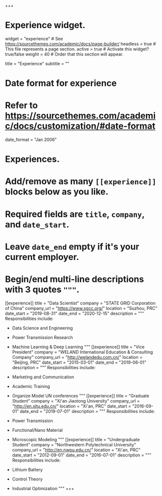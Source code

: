 +++
# Experience widget.
widget = "experience"  # See https://sourcethemes.com/academic/docs/page-builder/
headless = true  # This file represents a page section.
active = true  # Activate this widget? true/false
weight = 40  # Order that this section will appear.

title = "Experience"
subtitle = ""

# Date format for experience
#   Refer to https://sourcethemes.com/academic/docs/customization/#date-format
date_format = "Jan 2006"

# Experiences.
#   Add/remove as many `[[experience]]` blocks below as you like.
#   Required fields are `title`, `company`, and `date_start`.
#   Leave `date_end` empty if it's your current employer.
#   Begin/end multi-line descriptions with 3 quotes `"""`.
[[experience]]
  title = "Data Scientist"
  company = "STATE GRID Corporation of China"
  company_url = "https://www.sgcc.org/"
  location = "Suzhou, PRC"
  date_start = "2019-08-31"
  date_end = "2020-12-15"
  description = """
  Responsibilities include:

  * Data Science and Engineering
  * Power Transmission Research
  * Machine Learning & Deep Learning
		"""
[[experience]]
  title = "Vice President"
  company = "WELAND International Education & Consulting Company"
  company_url = "http://welandedu.com.cn/"
  location = "Beijing, PRC"
  date_start = "2015-03-01"
  date_end = "2019-06-01"
  description = """
  Responsibilities include:
  
  * Marketing and Communication
  * Academic Training
  * Organize Model UN conferences
		"""
[[experience]]
  title = "Graduate Student"
  company = "Xi'an Jiaotong University"
  company_url = "http://en.xjtu.edu.cn/"
  location = "Xi'an, PRC"
  date_start = "2016-09-01"
  date_end = "2019-07-01"
  description = """
  Responsibilities include:

  * Power Transmission
  * Functional/Nano Material
  * Microscopic Modeling
		"""
[[experience]]
  title = "Undergraduate Student"
  company = "Northwestern Polytechnical University"
  company_url = "http://en.nwpu.edu.cn/"
  location = "Xi'an, PRC"
  date_start = "2012-09-01"
  date_end = "2016-07-01"
  description = """
  Responsibilities include:

  * Lithium Battery
  * Control Theory
  * Industrial Optimization
		"""
+++
